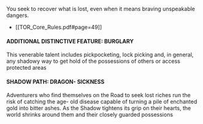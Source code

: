 You seek to recover what is lost, even when it means braving unspeakable dangers.
- [[TOR_Core_Rules.pdf#page=49]]

#### ADDITIONAL DISTINCTIVE FEATURE: BURGLARY 
This venerable talent includes pickpocketing, lock picking and, in general, any shadowy way to get hold of the possessions of others or access protected areas

#### SHADOW PATH: DRAGON- SICKNESS 
Adventurers who find themselves on the Road to seek lost riches run the risk of catching the age- old disease capable of turning a pile of enchanted gold into bitter ashes. As the Shadow tightens its grip on their hearts, the world shrinks around them and their closely guarded possessions